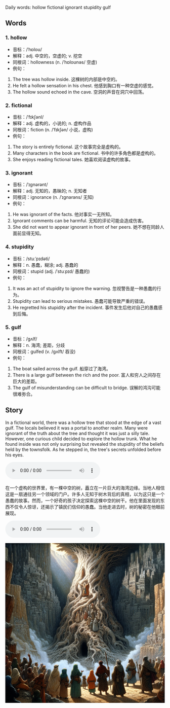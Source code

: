 Daily words: hollow fictional ignorant stupidity gulf

## Words
### 1. hollow
- 音标：/ˈhɒloʊ/ <span style="cursor: pointer;" onclick="document.getElementById('audio-player-1').play()"><i class="fas fa-volume-up"></i></span>
<audio id="audio-player-1" src="audios/words/hollow.mp3" style="display:none;"></audio>
- 解释：adj. 中空的，空虚的; v. 挖空
- 同根词：hollowness (n. /ˈhɒloʊnəs/ 空虚)
- 例句：
1. The tree was hollow inside. 这棵树的内部是中空的。
2. He felt a hollow sensation in his chest. 他感到胸口有一种空虚的感觉。
3. The hollow sound echoed in the cave. 空洞的声音在洞穴中回荡。

### 2. fictional
- 音标：/ˈfɪkʃənl/ <span style="cursor: pointer;" onclick="document.getElementById('audio-player-2').play()"><i class="fas fa-volume-up"></i></span>
<audio id="audio-player-2" src="audios/words/fictional.mp3" style="display:none;"></audio>
- 解释：adj. 虚构的，小说的; n. 虚构作品
- 同根词：fiction (n. /ˈfɪkʃən/ 小说，虚构)
- 例句：
1. The story is entirely fictional. 这个故事完全是虚构的。
2. Many characters in the book are fictional. 书中的许多角色都是虚构的。
3. She enjoys reading fictional tales. 她喜欢阅读虚构的故事。

### 3. ignorant
- 音标：/ˈɪɡnərənt/ <span style="cursor: pointer;" onclick="document.getElementById('audio-player-3').play()"><i class="fas fa-volume-up"></i></span>
<audio id="audio-player-3" src="audios/words/ignorant.mp3" style="display:none;"></audio>
- 解释：adj. 无知的，愚昧的; n. 无知者
- 同根词：ignorance (n. /ˈɪɡnərəns/ 无知)
- 例句：
1. He was ignorant of the facts. 他对事实一无所知。
2. Ignorant comments can be harmful. 无知的评论可能会造成伤害。
3. She did not want to appear ignorant in front of her peers. 她不想在同龄人面前显得无知。

### 4. stupidity
- 音标：/stuːˈpɪdəti/ <span style="cursor: pointer;" onclick="document.getElementById('audio-player-4').play()"><i class="fas fa-volume-up"></i></span>
<audio id="audio-player-4" src="audios/words/stupidity.mp3" style="display:none;"></audio>
- 解释：n. 愚蠢，糊涂; adj. 愚蠢的
- 同根词：stupid (adj. /ˈstuːpɪd/ 愚蠢的)
- 例句：
1. It was an act of stupidity to ignore the warning. 忽视警告是一种愚蠢的行为。
2. Stupidity can lead to serious mistakes. 愚蠢可能导致严重的错误。
3. He regretted his stupidity after the incident. 事件发生后他对自己的愚蠢感到后悔。

### 5. gulf
- 音标：/ɡʌlf/ <span style="cursor: pointer;" onclick="document.getElementById('audio-player-5').play()"><i class="fas fa-volume-up"></i></span>
<audio id="audio-player-5" src="audios/words/gulf.mp3" style="display:none;"></audio>
- 解释：n. 海湾; 差距，分歧
- 同根词：gulfed (v. /ɡʌlft/ 吞没)
- 例句：
1. The boat sailed across the gulf. 船穿过了海湾。
2. There is a large gulf between the rich and the poor. 富人和穷人之间存在巨大的差距。
3. The gulf of misunderstanding can be difficult to bridge. 误解的鸿沟可能很难弥合。

## Story
In a fictional world, there was a hollow tree that stood at the edge of a vast gulf. The locals believed it was a portal to another realm. Many were ignorant of the truth about the tree and thought it was just a silly tale. However, one curious child decided to explore the hollow trunk. What he found inside was not only surprising but revealed the stupidity of the beliefs held by the townsfolk. As he stepped in, the tree's secrets unfolded before his eyes.

<audio controls>
  <source src="https://files.dwong.top/story/2024-09-09-english.mp3" type="audio/mpeg">
  你的浏览器不支持音频元素。
</audio>
  

在一个虚构的世界里，有一棵中空的树，矗立在一片巨大的海湾边缘。当地人相信这是一扇通往另一个领域的门户。许多人无知于树木背后的真相，以为这只是一个愚蠢的故事。然而，一个好奇的孩子决定探索这棵中空的树干。他在里面发现的东西不仅令人惊讶，还揭示了镇民们信仰的愚蠢。当他走进去时，树的秘密在他眼前展现。

<audio controls>
  <source src="https://files.dwong.top/story/2024-09-09-chinese.mp3" type="audio/mpeg">
  你的浏览器不支持音频元素。
</audio>
  

![story](./images/2024-09-09.png)

